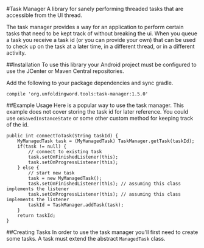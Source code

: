 #Task Manager
A library for sanely performing threaded tasks that are accessible from the UI thread.

The task manager provides a way for an application to perform certain tasks that need to be kept
track of without breaking the ui. When you queue a task you receive a task id (or you can provide your own) that can be used
to check up on the task at a later time, in a different thread, or in a different activity.

##Installation
To use this library your Android project must be configured to use the JCenter or Maven Central repositories.

Add the following to your package dependencies and sync gradle.
```
compile 'org.unfoldingword.tools:task-manager:1.5.0'
```

##Example Usage
Here is a popular way to use the task manager.
This example does not cover storing the task id for later reference.
You could use `onSavedInstanceState` or some other custom method for keeping track of the id.

```
public int connectToTask(String taskId) {
    MyManagedTask task = (MyManagedTask) TaskManager.getTask(taskId);
    if(task != null) {
        // connect to existing task
        task.setOnFinishedListener(this);
        task.setOnProgressListener(this);
    } else {
        // start new task
        task = new MyManagedTask();
        task.setOnFinishedListener(this); // assuming this class implements the listener
        task.setOnProgressListener(this); // assuming this class implements the listener
        taskId = TaskManager.addTask(task);
    }
    return taskId;
}
```

##Creating Tasks
In order to use the task manager you'll first need to create some tasks.
A task must extend the abstract `ManagedTask` class.